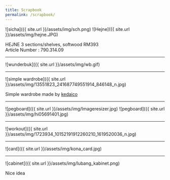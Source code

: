 ```yaml
---
title: Scrapbook
permalink: /scrapbook/
---
```


![sicha]({{ site.url }}/assets/img/sch.png)
![Hejne]({{ site.url }}/assets/img/hejne.JPG)

HEJNE
3 sections/shelves, softwood
RM393	
Article Number : 
790.314.09

* * *

![wunderbuk]({{ site.url }}/assets/img/wb.gif)

* * *
![simple wardrobe]({{ site.url }}/assets/img/13551823_241687749551914_846148_n.jpg)

Simple wardrobe made by [kedaico](https://www.instagram.com/kedai_co/)

* * *
![pegboard]({{ site.url }}/assets/img/Imageresizer.jpg)
![pegboard]({{ site.url }}/assets/img/hi05691401.jpg)

* * *
![workout]({{ site.url }}/assets/img/1723934_10152191912260210_1619520036_n.jpg)

* * *
![card]({{ site.url }}/assets/img/kona_card.jpg)

* * *
![cabinet]({{ site.url }}/assets/img/lubang_kabinet.png)

Nice idea

